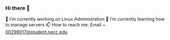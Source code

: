 ### Hi there 👋


🔭 I’m currently working on Linux Administration
🌱 I’m currently learning how to manage servers
📫 How to reach me: Email ~ 00298017@student.necc.edu
